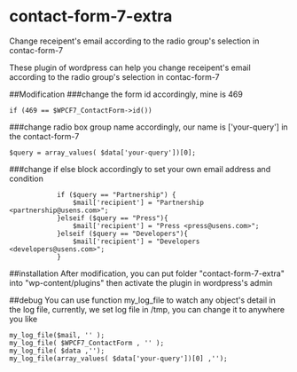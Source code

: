 # contact-form-7-extra
Change receipent's email according to the radio group's selection in contac-form-7

These plugin of wordpress can help you change receipent's email according to the radio group's selection in contac-form-7


##Modification
###change the form id accordingly, mine is 469
```
if (469 == $WPCF7_ContactForm->id()) 
```

###change radio box group name accordingly, our name is ['your-query'] in the contact-form-7
```
$query = array_values( $data['your-query'])[0];
```
###change if else block accordingly to set your own email address and condition
```
			if ($query == "Partnership") {
				$mail['recipient'] = "Partnership <partnership@usens.com>";
			}elseif ($query == "Press"){
				$mail['recipient'] = "Press <press@usens.com>";
			}elseif ($query == "Developers"){
				$mail['recipient'] = "Developers <developers@usens.com>";
			}	
```


##installation
After modification, you can put folder "contact-form-7-extra" into  "wp-content/plugins" then activate the plugin in wordpress's admin

##debug
You can use function my_log_file to watch any object's detail in the log file, currently, we set log file in /tmp, you can change it to anywhere you like

```
my_log_file($mail, '' );
my_log_file( $WPCF7_ContactForm , '' );
my_log_file( $data ,'');
my_log_file(array_values( $data['your-query'])[0] ,'');
```

